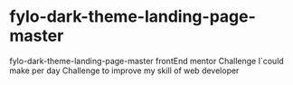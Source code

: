 # fylo-dark-theme-landing-page-master
 fylo-dark-theme-landing-page-master frontEnd mentor Challenge  I`could make per day Challenge to improve my skill of web developer
